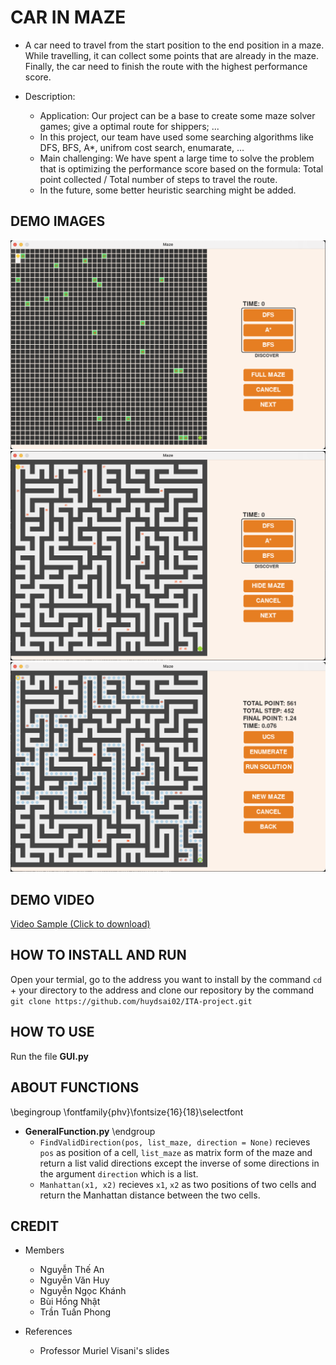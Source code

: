 # CAR IN MAZE
* A car need to travel from the start position to the end position in a maze. While travelling, it can collect some points that are already in the maze. Finally, the car need to finish the route with the highest performance score.
* Description:

  + Application: Our project can be a base to create some maze solver games; give a optimal route for shippers; ...
  + In this project, our team have used some searching algorithms like DFS, BFS, A*, unifrom cost search, enumarate, ...
  + Main challenging: We have spent a large time to solve the problem that is optimizing the performance score based on the formula: Total point collected / Total number of steps to travel the route.
  + In the future, some better heuristic searching might be added.  

## DEMO IMAGES
![Maze Sample](https://github.com/huydsai02/ITA-project/blob/main/img/Screen%20Shot%202021-12-19%20at%2015.52.12.png)
![Maze Sample](https://github.com/huydsai02/ITA-project/blob/main/img/Screen%20Shot%202021-12-19%20at%2015.52.28.png)
![Solution Sample](https://github.com/huydsai02/ITA-project/blob/main/img/Screen%20Shot%202021-12-19%20at%2015.53.10.png)

## DEMO VIDEO
[Video Sample (Click to download)](https://github.com/huydsai02/ITA-project/raw/main/img/Screen%20Recording%202021-12-19%20at%2016.02.07.mp4)

## HOW TO INSTALL AND RUN
Open your termial, go to the address you want to install by the command `cd` + your directory to the address and clone our repository by the command `git clone https://github.com/huydsai02/ITA-project.git` 

## HOW TO USE
Run the file **GUI.py**

## ABOUT FUNCTIONS
\begingroup
\fontfamily{phv}\fontsize{16}{18}\selectfont
* **GeneralFunction.py** 
\endgroup
  * `FindValidDirection(pos, list_maze, direction = None)` recieves `pos` as position of a cell, `list_maze` as matrix form of the maze and return a list valid directions except the inverse of some directions in the argument `direction` which is a list.
  * `Manhattan(x1, x2)` recieves `x1`, `x2` as two positions of two cells and return the Manhattan distance between the two cells. 

## CREDIT
* Members
  * Nguyễn Thế An
  * Nguyễn Văn Huy
  * Nguyễn Ngọc Khánh
  * Bùi Hồng Nhật
  * Trần Tuấn Phong
* References

  + Professor Muriel Visani's slides




